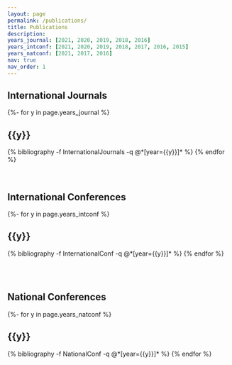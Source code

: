 ```yaml
---
layout: page
permalink: /publications/
title: Publications
description:
years_journal: [2021, 2020, 2019, 2018, 2016]
years_intconf: [2021, 2020, 2019, 2018, 2017, 2016, 2015]
years_natconf: [2021, 2017, 2016]
nav: true
nav_order: 1
---
```

<!-- _pages/publications.md -->
<div class="publications">

<h2>International Journals</h2>
{%- for y in page.years_journal %}
  <h2 class="year">{{y}}</h2>
  {% bibliography -f InternationalJournals -q @*[year={{y}}]* %}
{% endfor %}

</div>
<br><br>
<div class="publications">
<h2>International Conferences</h2>
{%- for y in page.years_intconf %}
  <h2 class="year">{{y}}</h2>
  {% bibliography -f InternationalConf -q @*[year={{y}}]* %}
{% endfor %}

<br><br>
<div class="publications">
<h2>National Conferences</h2>
{%- for y in page.years_natconf %}
  <h2 class="year">{{y}}</h2>
  {% bibliography -f NationalConf -q @*[year={{y}}]* %}
{% endfor %}

</div>
